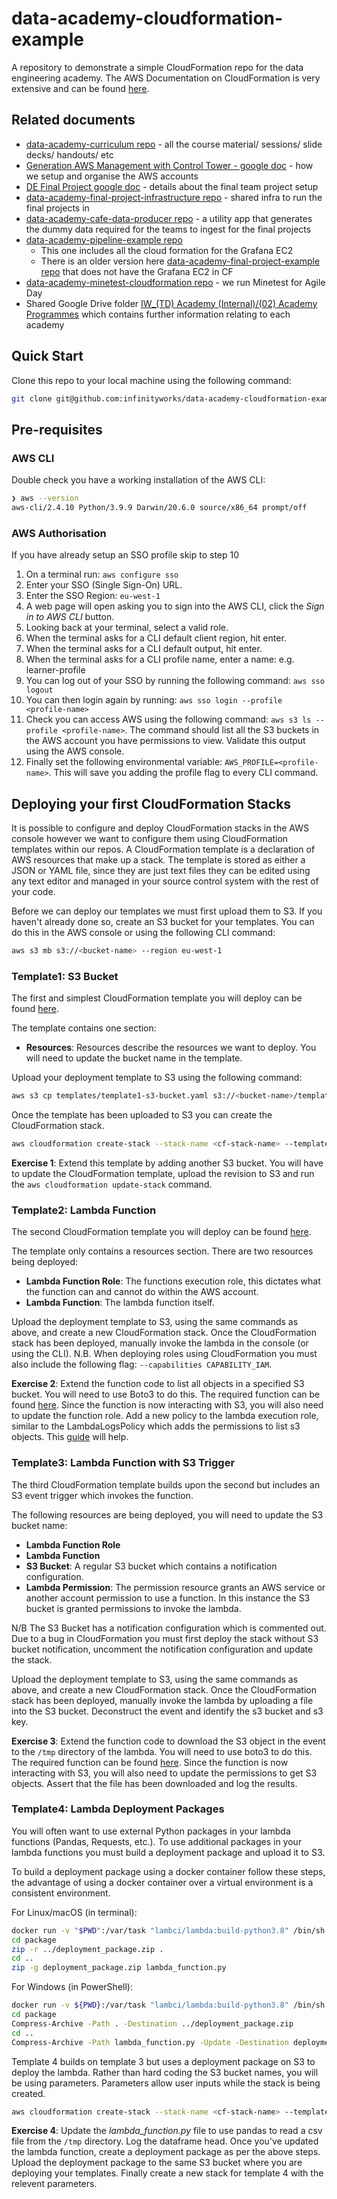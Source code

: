 # data-academy-cloudformation-example

A repository to demonstrate a simple CloudFormation repo for the data engineering academy. The AWS Documentation on CloudFormation is very extensive and can be found [here](https://docs.aws.amazon.com/AWSCloudFormation/latest/UserGuide/Welcome.html).

## Related documents

- [data-academy-curriculum repo](https://github.com/infinityworks/data-academy-curriculum) - all the course material/ sessions/ slide decks/ handouts/ etc
- [Generation AWS Management with Control Tower - google doc](https://docs.google.com/document/d/10xv8hl_bPzx8r6rQPt6p9NLYt_9zNHkk1ixdVhKyDXY/edit#heading=h.vxoa2rmlwyzp) - how we setup and organise the AWS accounts
- [DE Final Project google doc](https://docs.google.com/document/d/1GQ6avVo6iwYYs3LC7qPPmIIszPKaMyenuO8VvMjk2yM/edit#) - details about the final team project setup
- [data-academy-final-project-infrastructure repo](https://github.com/infinityworks/data-academy-final-project-infrastructure) - shared infra to run the final projects in
- [data-academy-cafe-data-producer repo](https://github.com/infinityworks/data-academy-cafe-data-producer) - a utility app that generates the dummy data required for the teams to ingest for the final projects
- [data-academy-pipeline-example repo](https://github.com/infinityworks/data-academy-pipeline-example)
    - This one includes all the cloud formation for the Grafana EC2
    - There is an older version here [data-academy-final-project-example repo](https://github.com/infinityworks/data-academy-final-project-example) that does not have the Grafana EC2 in CF
- [data-academy-minetest-cloudformation repo](https://github.com/infinityworks/data-academy-minetest-cloudformation) - we run Minetest for Agile Day
- Shared Google Drive folder [IW_(TD) Academy (Internal)/(02) Academy Programmes](https://drive.google.com/drive/u/0/folders/1fuDu33h6w7a6xFhRZvEIQ8zAsf7bHV1X) which contains further information relating to each academy

## Quick Start

Clone this repo to your local machine using the following command:

```sh
git clone git@github.com:infinityworks/data-academy-cloudformation-example.git
```

## Pre-requisites

### AWS CLI

Double check you have a working installation of the AWS CLI:

```sh
❯ aws --version
aws-cli/2.4.10 Python/3.9.9 Darwin/20.6.0 source/x86_64 prompt/off
```

### AWS Authorisation

If you have already setup an SSO profile skip to step 10

1. On a terminal run: `aws configure sso`
2. Enter your SSO (Single Sign-On) URL.
3. Enter the SSO Region: `eu-west-1`
4. A web page will open asking you to sign into the AWS CLI, click the *Sign in to AWS CLI* button.
5. Looking back at your terminal, select a valid role.
6. When the terminal asks for a CLI default client region, hit enter.
7. When the terminal asks for a CLI default output, hit enter.
8. When the terminal asks for a CLI profile name, enter a name: e.g. learner-profile
9. You can log out of your SSO by running the following command: `aws sso logout`
10. You can then login again by running: `aws sso login --profile <profile-name>`
11. Check you can access AWS using the following command: `aws s3 ls --profile <profile-name>`. The command should list all the S3 buckets in the AWS account you have permissions to view. Validate this output using the AWS console.
12. Finally set the following environmental variable: `AWS_PROFILE=<profile-name>`. This will save you adding the profile flag to every CLI command.

## Deploying your first CloudFormation Stacks

It is possible to configure and deploy CloudFormation stacks in the AWS console however we want to configure them using CloudFormation templates within our repos. A CloudFormation template is a declaration of AWS resources that make up a stack. The template is stored as either a JSON or YAML file, since they are just text files they can be edited using any text editor and managed in your source control system with the rest of your code.

Before we can deploy our templates we must first upload them to S3. If you haven't already done so, create an S3 bucket for your templates. You can do this in the AWS console or using the following CLI command:

```sh
aws s3 mb s3://<bucket-name> --region eu-west-1
```

### Template1: S3 Bucket

The first and simplest CloudFormation template you will deploy can be found [here](templates/template1-s3-bucket.yaml).

The template contains one section:

- **Resources**: Resources describe the resources we want to deploy. You will need to update the bucket name in the template.

Upload your deployment template to S3 using the following command:

```sh
aws s3 cp templates/template1-s3-bucket.yaml s3://<bucket-name>/templates/template1-s3-bucket.yaml
```

Once the template has been uploaded to S3 you can create the CloudFormation stack.

```sh
aws cloudformation create-stack --stack-name <cf-stack-name> --template-url https://<bucket-name>.s3.eu-west-1.amazonaws.com/templates/template1-s3-bucket.yaml --region eu-west-1
```

**Exercise 1**: Extend this template by adding another S3 bucket. You will have to update the CloudFormation template, upload the revision to S3 and run the `aws cloudformation update-stack` command.

### Template2: Lambda Function

The second CloudFormation template you will deploy can be found [here](templates/template2-lambda.yaml).

The template only contains a resources section. There are two resources being deployed:

- **Lambda Function Role**: The functions execution role, this dictates what the function can and cannot do within the AWS account.
- **Lambda Function**: The lambda function itself.

Upload the deployment template to S3, using the same commands as above, and create a new CloudFormation stack. Once the CloudFormation stack has been deployed, manually invoke the lambda in the console (or using the CLI). N.B. When deploying roles using CloudFormation you must also include the following flag: `--capabilities CAPABILITY_IAM`.

**Exercise 2**: Extend the function code to list all objects in a specified S3 bucket. You will need to use Boto3 to do this. The required function can be found [here](https://boto3.amazonaws.com/v1/documentation/api/latest/reference/services/s3.html#S3.Client.list_objects). Since the function is now interacting with S3, you will also need to update the function role. Add a new policy to the lambda execution role, similar to the LambdaLogsPolicy which adds the permissions to list s3 objects. This [guide](https://aws.amazon.com/premiumsupport/knowledge-center/lambda-execution-role-s3-bucket/) will help.

### Template3: Lambda Function with S3 Trigger

The third CloudFormation template builds upon the second but includes an S3 event trigger which invokes the function.

The following resources are being deployed, you will need to update the S3 bucket name:

- **Lambda Function Role**
- **Lambda Function**
- **S3 Bucket**: A regular S3 bucket which contains a notification configuration.
- **Lambda Permission**: The permission resource grants an AWS service or another account permission to use a function. In this instance the S3 bucket is granted permissions to invoke the lambda.

N/B The S3 Bucket has a notification configuration which is commented out. Due to a bug in CloudFormation you must first deploy the stack without S3 bucket notification, uncomment the notification configuration and update the stack.

Upload the deployment template to S3, using the same commands as above, and create a new CloudFormation stack. Once the CloudFormation stack has been deployed, manually invoke the lambda by uploading a file into the S3 bucket. Deconstruct the event and identify the s3 bucket and s3 key.

**Exercise 3**: Extend the function code to download the S3 object in the event to the `/tmp` directory of the lambda. You will need to use boto3 to do this. The required function can be found [here](https://boto3.amazonaws.com/v1/documentation/api/latest/reference/services/s3.html#S3.Client.download_file). Since the function is now interacting with S3, you will also need to update the permissions to get S3 objects. Assert that the file has been downloaded and log the results.

### Template4: Lambda Deployment Packages

You will often want to use external Python packages in your lambda functions (Pandas, Requests, etc.). To use additional packages in your lambda functions you must build a deployment package and upload it to S3.

To build a deployment package using a docker container follow these steps, the advantage of using a docker container over a virtual environment is a consistent environment.

For Linux/macOS (in terminal):

```sh
docker run -v "$PWD":/var/task "lambci/lambda:build-python3.8" /bin/sh -c "pip install -r requirements.txt -t package/; exit"
cd package
zip -r ../deployment_package.zip .
cd ..
zip -g deployment_package.zip lambda_function.py
```

For Windows (in PowerShell):

```sh
docker run -v ${PWD}:/var/task "lambci/lambda:build-python3.8" /bin/sh -c "pip install -r requirements.txt -t package/; exit"
cd package
Compress-Archive -Path . -Destination ../deployment_package.zip
cd ..
Compress-Archive -Path lambda_function.py -Update -Destination deployment_package.zip
```

Template 4 builds on template 3 but uses a deployment package on S3 to deploy the lambda. Rather than hard coding the S3 bucket names, you will be using parameters. Parameters allow user inputs while the stack is being created.

```sh
aws cloudformation create-stack --stack-name <cf-stack-name> --template-url https://<bucket-name>.s3.eu-west-1.amazonaws.com/templates/template4-lambda-s3.yaml --region eu-west-1 --parameters ParameterKey=DeploymentBucket,ParameterValue=<BUCKET> ParameterKey=DeploymentPackageKey,ParameterValue=<KEY> ParameterKey=BucketName,ParameterValue=<BUCKET> --capabilities CAPABILITY_IAM
```

**Exercise 4**: Update the *lambda_function.py* file to use pandas to read a csv file from the `/tmp` directory. Log the dataframe head. Once you've updated the lambda function, create a deployment package as per the above steps. Upload the deployment package to the same S3 bucket where you are deploying your templates. Finally create a new stack for template 4 with the relevent parameters.
